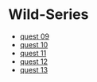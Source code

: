 # Wild-Series

* <a href="https://drive.google.com/file/d/1RNNLgUsDQKBCkLY6TlOyyXDkUp3F-y9d/view?usp=sharing">quest 09</a>
* <a href="https://drive.google.com/file/d/1YVovlS1D90lI7Xx1Oi1TgNugFHHm-0lh/view?usp=sharing">quest 10</a>
* <a href="https://drive.google.com/file/d/1pKR8oO9EjOaKWQtK1CZdVidWDv0e46Bp/view?usp=sharing">quest 11</a>
* <a href="https://drive.google.com/file/d/16ujgUsmElAWYQsx8Eb0XhoxU0CyPYZ9b/view?usp=sharing">quest 12</a>
* <a href="https://drive.google.com/file/d/1kqR7a-kLya368ZrvWltZEWw-MNR34qzW/view?usp=sharing">quest 13</a>
